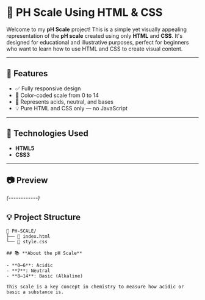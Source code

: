 # 🧪 PH Scale Using HTML & CSS

Welcome to my **pH Scale** project! This is a simple yet visually appealing representation of the **pH scale** created using only **HTML** and **CSS**. It's designed for educational and illustrative purposes, perfect for beginners who want to learn how to use HTML and CSS to create visual content.

---

## 📌 Features

- ✅ Fully responsive design  
- 🎨 Color-coded scale from 0 to 14  
- 🧬 Represents acids, neutral, and bases  
- 💡 Pure HTML and CSS only — no JavaScript

---

## 🔧 Technologies Used

- **HTML5**
- **CSS3**

---

## 📷 Preview

*(------------)*

## 💡 **Project Structure**

```plaintext
📁 PH-SCALE/
├── 📄 index.html
└── 📄 style.css

## 📚 **About the pH Scale**

- **0–6**: Acidic  
- **7**: Neutral  
- **8–14**: Basic (Alkaline)  

This scale is a key concept in chemistry to measure how acidic or basic a substance is.

